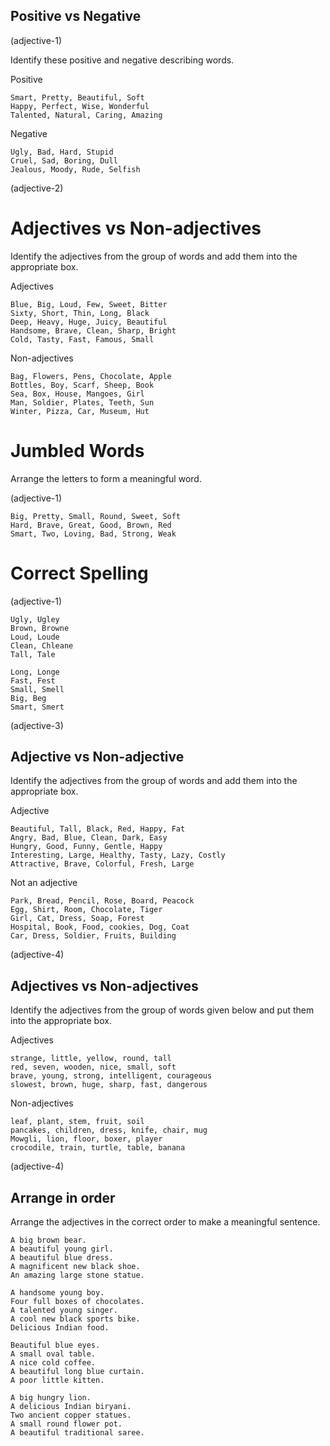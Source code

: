 ## Positive vs Negative

(adjective-1)

Identify these positive and negative describing words.

Positive

```
Smart, Pretty, Beautiful, Soft
Happy, Perfect, Wise, Wonderful
Talented, Natural, Caring, Amazing
```

Negative

```
Ugly, Bad, Hard, Stupid
Cruel, Sad, Boring, Dull
Jealous, Moody, Rude, Selfish
```

(adjective-2)

# Adjectives vs Non-adjectives

Identify the adjectives from the group of words and add them into the
appropriate box.

Adjectives

```
Blue, Big, Loud, Few, Sweet, Bitter
Sixty, Short, Thin, Long, Black
Deep, Heavy, Huge, Juicy, Beautiful
Handsome, Brave, Clean, Sharp, Bright
Cold, Tasty, Fast, Famous, Small
```

Non-adjectives

```
Bag, Flowers, Pens, Chocolate, Apple
Bottles, Boy, Scarf, Sheep, Book
Sea, Box, House, Mangoes, Girl
Man, Soldier, Plates, Teeth, Sun
Winter, Pizza, Car, Museum, Hut
```

# Jumbled Words

Arrange the letters to form a meaningful word.

(adjective-1)

```
Big, Pretty, Small, Round, Sweet, Soft
Hard, Brave, Great, Good, Brown, Red
Smart, Two, Loving, Bad, Strong, Weak
```

# Correct Spelling

(adjective-1)

```
Ugly, Ugley
Brown, Browne
Loud, Loude
Clean, Chleane
Tall, Tale
```

```
Long, Longe
Fast, Fest
Small, Smell
Big, Beg
Smart, Smert
```

(adjective-3)

##  Adjective vs Non-adjective

Identify the adjectives from the group of words and add them into the
appropriate box.

Adjective

```
Beautiful, Tall, Black, Red, Happy, Fat
Angry, Bad, Blue, Clean, Dark, Easy
Hungry, Good, Funny, Gentle, Happy
Interesting, Large, Healthy, Tasty, Lazy, Costly
Attractive, Brave, Colorful, Fresh, Large
```

Not an adjective

```
Park, Bread, Pencil, Rose, Board, Peacock
Egg, Shirt, Room, Chocolate, Tiger
Girl, Cat, Dress, Soap, Forest
Hospital, Book, Food, cookies, Dog, Coat
Car, Dress, Soldier, Fruits, Building
```

(adjective-4)

## Adjectives vs Non-adjectives

Identify the adjectives from the group of words given below and put them into
the appropriate box.

Adjectives

```
strange, little, yellow, round, tall
red, seven, wooden, nice, small, soft
brave, young, strong, intelligent, courageous
slowest, brown, huge, sharp, fast, dangerous
```

Non-adjectives

```
leaf, plant, stem, fruit, soil
pancakes, children, dress, knife, chair, mug
Mowgli, lion, floor, boxer, player
crocodile, train, turtle, table, banana
```

(adjective-4)

## Arrange in order

Arrange the adjectives in the correct order to make a meaningful sentence.

```
A big brown bear.
A beautiful young girl.
A beautiful blue dress.
A magnificent new black shoe.
An amazing large stone statue.
```

```
A handsome young boy.
Four full boxes of chocolates.
A talented young singer.
A cool new black sports bike.
Delicious Indian food.
```

```
Beautiful blue eyes.
A small oval table.
A nice cold coffee.
A beautiful long blue curtain.
A poor little kitten.
```

```
A big hungry lion.
A delicious Indian biryani.
Two ancient copper statues.
A small round flower pot.
A beautiful traditional saree.
```
